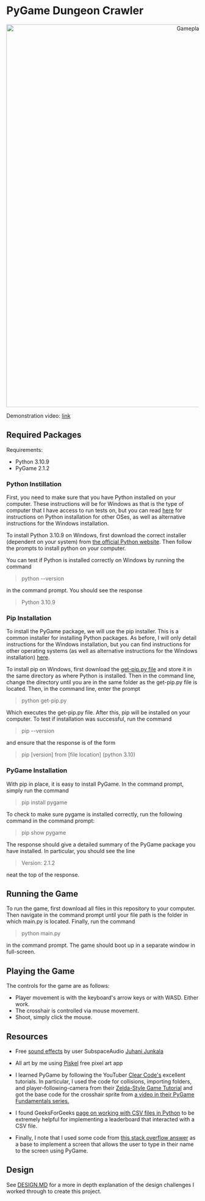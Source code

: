 # PyGame Dungeon Crawler
<p align="center">
    <img width="1000" src="https://github.com/luk27182/PyGame-Dungeon-Crawler/blob/main/Game_Preview.gif" alt="Gameplay Preview">
</p>


Demonstration video: [link](https://www.youtube.com/watch?v=oAAjBn8tVTM)


## Required Packages
Requirements:
- Python 3.10.9
- PyGame 2.1.2
### Python Instillation
First, you need to make sure that you have Python installed on your computer. These instructions will be for Windows as that is the type of computer that I have access to run tests on, but you can read [here](https://www.geeksforgeeks.org/download-and-install-python-3-latest-version/) for instructions on Python installation for other OSes, as well as alternative instructions for the Windows installation. 

To install Python 3.10.9 on Windows, first download the correct installer (dependent on your system) from [the official Python website](https://www.python.org/downloads/windows/). Then follow the prompts to install python on your computer.

You can test if Python is installed correctly on Windows by running the command
> python --version

in the command prompt. You should see the response
> Python 3.10.9

### Pip Installation
To install the PyGame package, we will use the pip installer. This is a common installer for installing Python packages. As before, I will only detail instructions for the Windows installation, but you can find instructions for other operating systems (as well as alternative instructions for the Windows installation) [here](https://www.geeksforgeeks.org/download-and-install-pip-latest-version/).

To install pip on Windows, first download the [get-pip.py file](https://bootstrap.pypa.io/get-pip.py) and store it in the same directory as where Python is installed. Then in the command line, change the directory until you are in the same folder as the get-pip.py file is located. Then, in the command line, enter the prompt
> python get-pip.py

Which executes the get-pip.py file. After this, pip will be installed on your computer. To test if installation was successful, run the command
> pip --version

and ensure that the response is of the form
> pip [version] from [file location] (python 3.10)

### PyGame Installation
With pip in place, it is easy to install PyGame. In the command prompt, simply run the command 
> pip install pygame

To check to make sure pygame is installed correctly, run the following command in the command prompt:
> pip show pygame

The response should give a detailed summary of the PyGame package you have installed. In particular, you should see the line
> Version: 2.1.2

neat the top of the response.

## Running the Game
To run the game, first download all files in this repository to your computer. Then navigate in the command prompt until your file path is the folder in which main.py is located. Finally, run the command
> python main.py

in the command prompt. The game should boot up in a separate window in full-screen.

## Playing the Game
The controls for the game are as follows:
- Player movement is with the keyboard's arrow keys or with WASD. Either work.
- The crosshair is controlled via mouse movement.
- Shoot, simply click the mouse.

## Resources
- Free [sound effects](https://opengameart.org/content/512-sound-effects-8-bit-style) by user SubspaceAudio [Juhani Junkala](https://juhanijunkala.com/)

- All art by me using [Piskel](https://www.piskelapp.com/) free pixel art app

- I learned PyGame by following the YouTuber [Clear Code's](https://www.youtube.com/@ClearCode) excellent tutorials. In particular, I used the code for collisions, importing folders, and player-following-camera from their [Zelda-Style Game Tutorial](https://www.youtube.com/watch?v=cwWi05Icpw0) and got the base code for the crosshair sprite from [a video in their PyGame Fundamentals series.](https://www.youtube.com/watch?v=hDu8mcAlY4E&list=PL8ui5HK3oSiHnIdi0XIAVXHAeulNmBrLy&index=2)
- I found GeeksForGeeks [page on working with CSV files in Python](https://www.geeksforgeeks.org/working-csv-files-python/) to be extremely helpful for implementing a leaderboard that interacted with a CSV file.
- Finally, I note that I used some code from [this stack overflow answer](https://stackoverflow.com/questions/14111381/how-to-get-text-input-from-user-in-pygame) as a base to implement a screen that allows the user to type in their name to the screen using PyGame.

## Design

See [DESIGN.MD](https://github.com/luk27182/PyGame-Dungeon-Crawler/blob/main/DESIGN.md) for a more in depth explanation of the design challenges I worked through to create this project.
